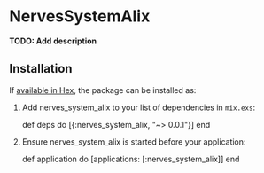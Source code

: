 # NervesSystemAlix

**TODO: Add description**

## Installation

If [available in Hex](https://hex.pm/docs/publish), the package can be installed as:

  1. Add nerves_system_alix to your list of dependencies in `mix.exs`:

        def deps do
          [{:nerves_system_alix, "~> 0.0.1"}]
        end

  2. Ensure nerves_system_alix is started before your application:

        def application do
          [applications: [:nerves_system_alix]]
        end

